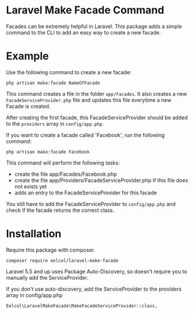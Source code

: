 # Laravel Make Facade Command

Facades can be extremely helpful in Laravel. This package adds a simple command to the CLI to add an easy way to create a new facade.

# Example

Use the following command to create a new facade:

````
php artisan make:facade NameOfFacade
````

This command creates a file in the folder `app/Facades`. It also creates a new `FacadeServiceProvider.php` file and updates this file everytime a new Facade is created.

After creating the first facade, this FacadeServiceProvider should be added to the `providers` array in `config/app.php`.

If you want to create a facade called 'Facebook', run the following command:

````
php artisan make:facade Facebook
````

This command will perform the following tasks:
- create the file app/Facades/Facebook.php
- create the file app/Providers/FacadeServiceProvider.php if this file does not exists yet
- adds an entry to the FacadeServiceProvider for this facade

You still have to add the FacadeServiceProvider to `config/app.php` and check if the facade returns the correct class.

# Installation

Require this package with composer.

````
composer require eelcol/laravel-make-facade
````

Laravel 5.5 and up uses Package Auto-Discovery, so doesn't require you to manually add the ServiceProvider.

If you don't use auto-discovery, add the ServiceProvider to the providers array in config/app.php

````
Eelcol\LaravelMakeFacade\MakeFacadeServiceProvider::class,
````